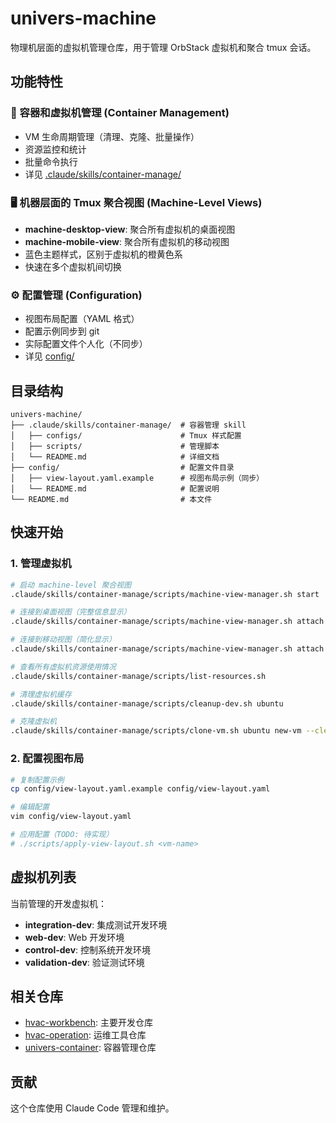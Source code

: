 # univers-machine

物理机层面的虚拟机管理仓库，用于管理 OrbStack 虚拟机和聚合 tmux 会话。

## 功能特性

### 🐳 容器和虚拟机管理 (Container Management)
- VM 生命周期管理（清理、克隆、批量操作）
- 资源监控和统计
- 批量命令执行
- 详见 [.claude/skills/container-manage/](.claude/skills/container-manage/)

### 🖥️ 机器层面的 Tmux 聚合视图 (Machine-Level Views)
- **machine-desktop-view**: 聚合所有虚拟机的桌面视图
- **machine-mobile-view**: 聚合所有虚拟机的移动视图
- 蓝色主题样式，区别于虚拟机的橙黄色系
- 快速在多个虚拟机间切换

### ⚙️ 配置管理 (Configuration)
- 视图布局配置（YAML 格式）
- 配置示例同步到 git
- 实际配置文件个人化（不同步）
- 详见 [config/](config/)

## 目录结构

```
univers-machine/
├── .claude/skills/container-manage/  # 容器管理 skill
│   ├── configs/                      # Tmux 样式配置
│   ├── scripts/                      # 管理脚本
│   └── README.md                     # 详细文档
├── config/                           # 配置文件目录
│   ├── view-layout.yaml.example      # 视图布局示例（同步）
│   └── README.md                     # 配置说明
└── README.md                         # 本文件
```

## 快速开始

### 1. 管理虚拟机

```bash
# 启动 machine-level 聚合视图
.claude/skills/container-manage/scripts/machine-view-manager.sh start

# 连接到桌面视图（完整信息显示）
.claude/skills/container-manage/scripts/machine-view-manager.sh attach desktop

# 连接到移动视图（简化显示）
.claude/skills/container-manage/scripts/machine-view-manager.sh attach mobile

# 查看所有虚拟机资源使用情况
.claude/skills/container-manage/scripts/list-resources.sh

# 清理虚拟机缓存
.claude/skills/container-manage/scripts/cleanup-dev.sh ubuntu

# 克隆虚拟机
.claude/skills/container-manage/scripts/clone-vm.sh ubuntu new-vm --cleanup
```

### 2. 配置视图布局

```bash
# 复制配置示例
cp config/view-layout.yaml.example config/view-layout.yaml

# 编辑配置
vim config/view-layout.yaml

# 应用配置（TODO: 待实现）
# ./scripts/apply-view-layout.sh <vm-name>
```

## 虚拟机列表

当前管理的开发虚拟机：
- **integration-dev**: 集成测试开发环境
- **web-dev**: Web 开发环境
- **control-dev**: 控制系统开发环境
- **validation-dev**: 验证测试环境

## 相关仓库

- [hvac-workbench](../hvac-workbench): 主要开发仓库
- [hvac-operation](../hvac-operation): 运维工具仓库
- [univers-container](../univers-container): 容器管理仓库

## 贡献

这个仓库使用 Claude Code 管理和维护。
